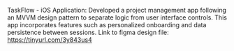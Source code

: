 TaskFlow - iOS Application: Developed a project management app following an MVVM design pattern to separate logic from user interface 
controls. This app incorporates features such as personalized onboarding and data persistence between sessions. Link to figma design file: https://tinyurl.com/3y843us4


